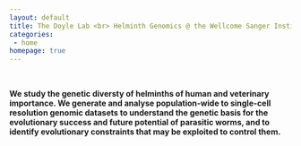 ```yaml
---
layout: default
title: The Doyle Lab <br> Helminth Genomics @ the Wellcome Sanger Institute
categories:
 - home
homepage: true
---
```


<br>

**We study the genetic diversty of helminths of human and veterinary importance. We generate and analyse population-wide to single-cell resolution genomic datasets to understand the genetic basis for the evolutionary success and future potential of parasitic worms, and to identify evolutionary constraints that may be exploited to control them.**
